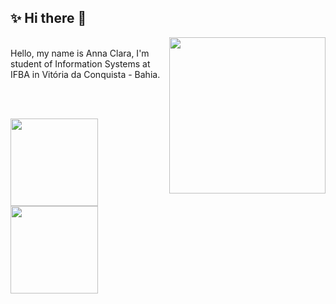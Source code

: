 ## ✨ Hi there 👋 

<img align="right" width="250" src="https://data.whicdn.com/images/344644740/original.gif">

<br>

<div>
    Hello, my name is Anna Clara, I'm student of Information Systems at IFBA in Vitória da Conquista - Bahia. 
</div>

<br><br>

<div>
  <a href="https://github.com/annaclaraf">
  <img height="140em" src="https://github-readme-stats.vercel.app/api?username=annaclaraf&count_private=true&show_icons=true&hide=prs,contribs&include_all_commits=true&theme=dracula">
  <img height="140em" src="https://github-readme-stats.vercel.app/api/top-langs/?username=annaclaraf&layout=compact&langs_count=8&theme=dracula">
</div>